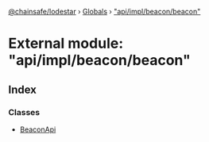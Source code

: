 [@chainsafe/lodestar](../README.md) › [Globals](../globals.md) › ["api/impl/beacon/beacon"](_api_impl_beacon_beacon_.md)

# External module: "api/impl/beacon/beacon"

## Index

### Classes

* [BeaconApi](../classes/_api_impl_beacon_beacon_.beaconapi.md)
